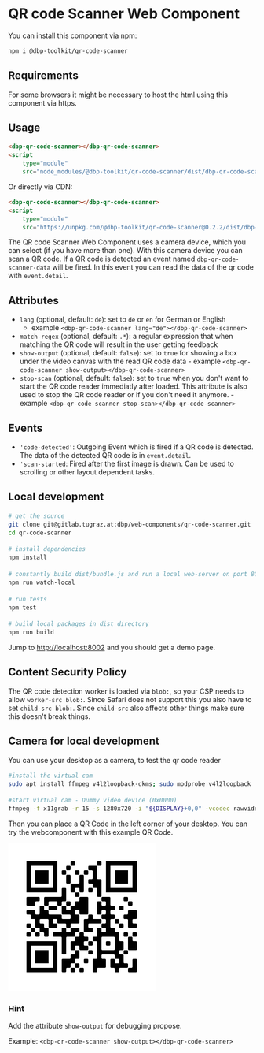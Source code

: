 # QR code Scanner Web Component

You can install this component via npm:

```bash
npm i @dbp-toolkit/qr-code-scanner
```

## Requirements

For some browsers it might be necessary to host the html using this component via https.

## Usage

```html
<dbp-qr-code-scanner></dbp-qr-code-scanner>
<script
    type="module"
    src="node_modules/@dbp-toolkit/qr-code-scanner/dist/dbp-qr-code-scanner.js"></script>
```

Or directly via CDN:

```html
<dbp-qr-code-scanner></dbp-qr-code-scanner>
<script
    type="module"
    src="https://unpkg.com/@dbp-toolkit/qr-code-scanner@0.2.2/dist/dbp-qr-code-scanner.js"></script>
```

The QR code Scanner Web Component uses a camera device, which you can select (if you have more than one).
With this camera device you can scan a QR code. If a QR code is detected an event named `dbp-qr-code-scanner-data` will be fired.
In this event you can read the data of the qr code with `event.detail`.

## Attributes

- `lang` (optional, default: `de`): set to `de` or `en` for German or English
    - example `<dbp-qr-code-scanner lang="de"></dbp-qr-code-scanner>`
- `match-regex` (optional, default: `.*`): a regular expression that when matching the QR code will result in the user getting feedback
- `show-output` (optional, default: `false`): set to `true` for showing
  a box under the video canvas with the read QR code data - example `<dbp-qr-code-scanner show-output></dbp-qr-code-scanner>`
- `stop-scan` (optional, default: `false`): set to `true` when you don't want to start the QR code reader immediatly
  after loaded. This attribute is also used to stop the QR code reader or if you don't need it anymore. - example `<dbp-qr-code-scanner stop-scan></dbp-qr-code-scanner>`

## Events

- `'code-detected'`: Outgoing Event which is fired if a QR code is detected. The data of the detected QR code is in `event.detail`.
- `'scan-started`: Fired after the first image is drawn. Can be used to scrolling or other layout dependent tasks.

## Local development

```bash
# get the source
git clone git@gitlab.tugraz.at:dbp/web-components/qr-code-scanner.git
cd qr-code-scanner

# install dependencies
npm install

# constantly build dist/bundle.js and run a local web-server on port 8002
npm run watch-local

# run tests
npm test

# build local packages in dist directory
npm run build
```

Jump to <http://localhost:8002> and you should get a demo page.

## Content Security Policy

The QR code detection worker is loaded via `blob:`, so your CSP needs to allow
`worker-src blob:`. Since Safari does not support this you also have to set
`child-src blob:`. Since `child-src` also affects other things make sure this
doesn't break things.

## Camera for local development

You can use your desktop as a camera, to test the qr code reader

```bash
#install the virtual cam
sudo apt install ffmpeg v4l2loopback-dkms; sudo modprobe v4l2loopback

#start virtual cam - Dummy video device (0x0000)
ffmpeg -f x11grab -r 15 -s 1280x720 -i "${DISPLAY}+0,0" -vcodec rawvideo -pix_fmt yuv420p -threads 0 -f v4l2 /dev/video0
```

Then you can place a QR Code in the left corner of your desktop.
You can try the webcomponent with this example QR Code.

![QR-Code-Example](qr-code-dummy.png)

### Hint

Add the attribute `show-output` for debugging propose.

Example: `<dbp-qr-code-scanner show-output></dbp-qr-code-scanner>`
